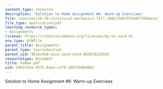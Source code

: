 ```yaml
---
content_type: resource
description: 'Solution to Home Assignment #6: Warm-up Exercises'
file: /courses/16-20-structural-mechanics-fall-2002/5d63fd3a95756daece79386f5b0048b2_ha6we.pdf
file_type: application/pdf
learning_resource_types:
- Assignments
license: https://creativecommons.org/licenses/by-nc-sa/4.0/
ocw_type: OCWFile
parent_title: Assignments
parent_type: CourseSection
parent_uid: 9b1bc9a6-a1ce-1ac9-e214-06367022b5d5
resourcetype: Document
title: ha6we.pdf
uid: 5d63fd3a-9575-6dae-ce79-386f5b0048b2
---
```

Solution to Home Assignment #6: Warm-up Exercises